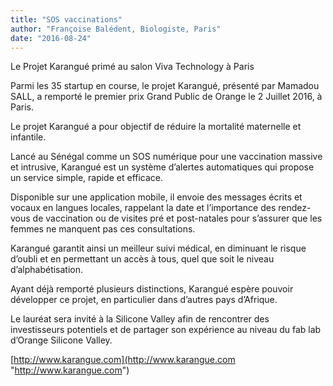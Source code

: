 ```yaml
---
title: "SOS vaccinations"
author: "Françoise Balédent, Biologiste, Paris"
date: "2016-08-24"
---
```


Le Projet Karangué primé au salon Viva Technology à Paris

Parmi les 35 startup en course, le projet Karangué, présenté par Mamadou SALL, a remporté le premier prix Grand Public de Orange le 2 Juillet 2016, à Paris.

Le projet Karangué a pour objectif de réduire la mortalité maternelle et infantile.

Lancé au Sénégal comme un SOS numérique pour une vaccination massive et intrusive, Karangué est un système d’alertes automatiques qui propose un service simple, rapide et efficace.

Disponible sur une application mobile, il envoie des messages écrits et vocaux en langues locales, rappelant la date et l’importance des rendez-vous de vaccination ou de visites pré et post-natales pour s’assurer que les femmes ne manquent pas ces consultations.

Karangué garantit ainsi un meilleur suivi médical, en diminuant le risque d’oubli et en permettant un accès à tous, quel que soit le niveau d’alphabétisation.

Ayant déjà remporté plusieurs distinctions, Karangué espère pouvoir développer ce projet, en particulier dans d’autres pays d’Afrique.

Le lauréat sera invité à la Silicone Valley afin de rencontrer des investisseurs potentiels et de partager son expérience au niveau du fab lab d’Orange Silicone Valley.

[http://www.karangue.com](http://www.karangue.com "http://www.karangue.com")